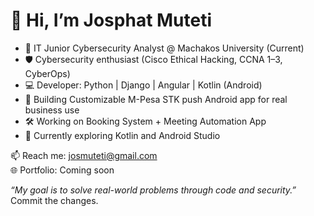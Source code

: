 # 👋 Hi, I’m Josphat Muteti

- 🧠 IT Junior Cybersecurity Analyst @ Machakos University (Current)
- 🛡️ Cybersecurity enthusiast (Cisco Ethical Hacking, CCNA 1–3, CyberOps)
- 💻 Developer: Python | Django | Angular | Kotlin (Android)
- 📱 Building Customizable M-Pesa STK push Android app for real business use
- 🛠️ Working on Booking System + Meeting Automation App
- 🧪 Currently exploring Kotlin and Android Studio

📫 Reach me: josmuteti@gmail.com  
🌐 Portfolio: Coming soon

*“My goal is to solve real-world problems through code and security.”*
Commit the changes.
